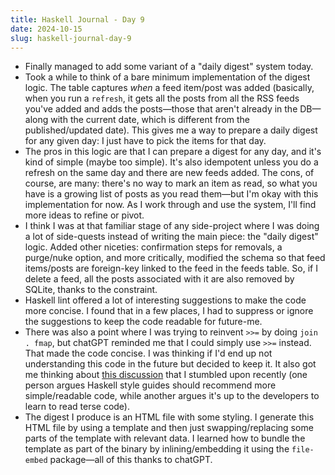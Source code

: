 ```yaml
---
title: Haskell Journal - Day 9
date: 2024-10-15
slug: haskell-journal-day-9
---
```


- Finally managed to add some variant of a "daily digest" system today.
- Took a while to think of a bare minimum implementation of the digest logic. The table captures _when_ a feed item/post was added (basically, when you run a `refresh`, it gets all the posts from all the RSS feeds you've added and adds the posts—those that aren't already in the DB—along with the current date, which is different from the published/updated date). This gives me a way to prepare a daily digest for any given day: I just have to pick the items for that day.
- The pros in this logic are that I can prepare a digest for any day, and it's kind of simple (maybe too simple). It's also idempotent unless you do a refresh on the same day and there are new feeds added. The cons, of course, are many: there's no way to mark an item as read, so what you have is a growing list of posts as you read them—but I'm okay with this implementation for now. As I work through and use the system, I'll find more ideas to refine or pivot.
- I think I was at that familiar stage of any side-project where I was doing a lot of side-quests instead of writing the main piece: the "daily digest" logic. Added other niceties: confirmation steps for removals, a purge/nuke option, and more critically, modified the schema so that feed items/posts are foreign-key linked to the feed in the feeds table. So, if I delete a feed, all the posts associated with it are also removed by SQLite, thanks to the constraint.
- Haskell lint offered a lot of interesting suggestions to make the code more concise. I found that in a few places, I had to suppress or ignore the suggestions to keep the code readable for future-me.
- There was also a point where I was trying to reinvent `>>=` by doing `join . fmap`, but chatGPT reminded me that I could simply use `>>=` instead. That made the code concise. I was thinking if I'd end up not understanding this code in the future but decided to keep it. It also got me thinking about [this discussion](https://mail.haskell.org/pipermail/haskell-cafe/2009-March/058475.html) that I stumbled upon recently (one person argues Haskell style guides should recommend more simple/readable code, while another argues it's up to the developers to learn to read terse code).
- The digest I produce is an HTML file with some styling. I generate this HTML file by using a template and then just swapping/replacing some parts of the template with relevant data. I learned how to bundle the template as part of the binary by inlining/embedding it using the `file-embed` package—all of this thanks to chatGPT.
